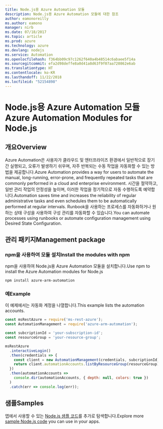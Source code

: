 ```yaml
---
title: Node.js용 Azure Automation 모듈
description: Node.js용 Azure Automation 모듈에 대한 참조
author: eamonoreilly
ms.author: eamono
manager: nirb
ms.date: 07/18/2017
ms.topic: article
ms.prod: azure
ms.technology: azure
ms.devlang: nodejs
ms.service: Automation
ms.openlocfilehash: f364bb09c97c1262f640a4b48514c6abaee5f14a
ms.sourcegitcommit: efa2d98deffe8a0d41a8d63f9f07aa720862e6ab
ms.translationtype: HT
ms.contentlocale: ko-KR
ms.lasthandoff: 11/22/2018
ms.locfileid: "52154898"
---
```

# <a name="azure-automation-modules-for-nodejs"></a><span data-ttu-id="dd0cf-103">Node.js용 Azure Automation 모듈</span><span class="sxs-lookup"><span data-stu-id="dd0cf-103">Azure Automation Modules for Node.js</span></span>

## <a name="overview"></a><span data-ttu-id="dd0cf-104">개요</span><span class="sxs-lookup"><span data-stu-id="dd0cf-104">Overview</span></span>

<span data-ttu-id="dd0cf-105">Azure Automation은 사용자가 클라우드 및 엔터프라이즈 환경에서 일반적으로 장기간 실행되고, 오류가 발생하기 쉬우며, 자주 반복되는 수동 작업을 자동화할 수 있는 방법을 제공합니다.</span><span class="sxs-lookup"><span data-stu-id="dd0cf-105">Azure Automation provides a way for users to automate the manual, long-running, error-prone, and frequently repeated tasks that are commonly performed in a cloud and enterprise environment.</span></span> <span data-ttu-id="dd0cf-106">시간을 절약하고, 일반 관리 작업의 안정성을 높이며, 이러한 작업을 정기적으로 자동 수행하도록 예약합니다.</span><span class="sxs-lookup"><span data-stu-id="dd0cf-106">Automation saves time and increases the reliability of regular administrative tasks and even schedules them to be automatically performed at regular intervals.</span></span> <span data-ttu-id="dd0cf-107">Runbook을 사용하는 프로세스를 자동화하거나 원하는 상태 구성을 사용하여 구성 관리를 자동화할 수 있습니다.</span><span class="sxs-lookup"><span data-stu-id="dd0cf-107">You can automate processes using runbooks or automate configuration management using Desired State Configuration.</span></span>

## <a name="management-package"></a><span data-ttu-id="dd0cf-108">관리 패키지</span><span class="sxs-lookup"><span data-stu-id="dd0cf-108">Management package</span></span>

### <a name="install-the-modules-with-npm"></a><span data-ttu-id="dd0cf-109">npm을 사용하여 모듈 설치</span><span class="sxs-lookup"><span data-stu-id="dd0cf-109">Install the modules with npm</span></span>

<span data-ttu-id="dd0cf-110">npm을 사용하여 Node.js용 Azure Automation 모듈을 설치합니다.</span><span class="sxs-lookup"><span data-stu-id="dd0cf-110">Use npm to install the Azure Automation modules for Node.js</span></span>

```bash
npm install azure-arm-automation
```

### <a name="example"></a><span data-ttu-id="dd0cf-111">예</span><span class="sxs-lookup"><span data-stu-id="dd0cf-111">Example</span></span>

<span data-ttu-id="dd0cf-112">이 예제에서는 자동화 계정을 나열합니다.</span><span class="sxs-lookup"><span data-stu-id="dd0cf-112">This example lists the automation accounts.</span></span>

```javascript
const msRestAzure = require('ms-rest-azure');
const AutomationManagement = require('azure-arm-automation');

const subcriptionId = 'your-subscription-id';
const resourceGroup = 'your-resource-group';

msRestAzure
  .interactiveLogin()
  .then(credentials => {
    const client = new AutomationManagement(credentials, subcriptionId);
    return client.automationAccounts.listByResourceGroup(resourceGroup);
  })
  .then(automationAccounts =>
    console.dir(automationAccounts, { depth: null, colors: true })
  )
  .catch(err => console.log(err));
```

## <a name="samples"></a><span data-ttu-id="dd0cf-113">샘플</span><span class="sxs-lookup"><span data-stu-id="dd0cf-113">Samples</span></span>

<span data-ttu-id="dd0cf-114">앱에서 사용할 수 있는 [Node.js 샘플 코드](https://azure.microsoft.com/resources/samples/?platform=nodejs)를 추가로 탐색합니다.</span><span class="sxs-lookup"><span data-stu-id="dd0cf-114">Explore more [sample Node.js code](https://azure.microsoft.com/resources/samples/?platform=nodejs) you can use in your apps.</span></span>

